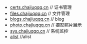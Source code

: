 - [certs.chajiuqqq.cn](https://certs.chajiuqqq.cn/) // 证书管理
- [files.chajiuqqq.cn](https://files.chajiuqqq.cn/files/) // 文件管理
- [blogs.chajiuqqq.cn](https://blogs.chajiuqqq.cn/) // blog
- [photo.chajiuqqq.cn](https://photo.chajiuqqq.cn/) // 摄影照片展示
- [sys.chajiuqqq.cn](https://sys.chajiuqqq.cn/) // 系统监控
- [alist](https://alist.chajiuqqq.cn/) //alist